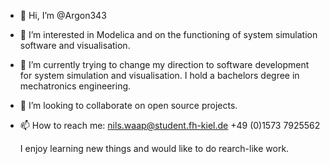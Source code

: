 - 👋 Hi, I’m @Argon343
- 👀 I’m interested in Modelica and on the functioning of system simulation software and visualisation. 
- 🌱 I’m currently trying to change my direction to software development for system simulation and visualisation. I hold a bachelors degree in mechatronics engineering.
- 💞️ I’m looking to collaborate on open source projects.
- 📫 How to reach me: nils.waap@student.fh-kiel.de
                      +49 (0)1573 7925562         
                      
     I enjoy learning new things and would like to do rearch-like work.

<!---
Argon343/Argon343 is a ✨ special ✨ repository because its `README.md` (this file) appears on your GitHub profile.
You can click the Preview link to take a look at your changes.
--->
